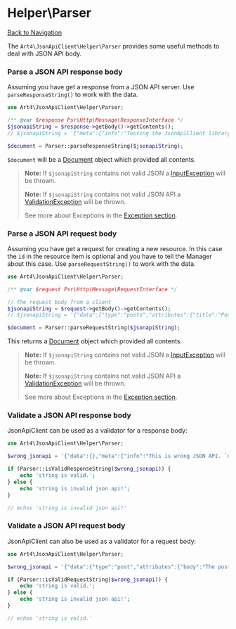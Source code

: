 # Helper\Parser
[Back to Navigation](README.md)

The `Art4\JsonApiClient\Helper\Parser` provides some useful methods to deal with JSON API body.

### Parse a JSON API response body

Assuming you have get a response from a JSON API server. Use `parseResponseString()` to work with the data.

```php
use Art4\JsonApiClient\Helper\Parser;

/** @var $response Psr\Http\Message\ResponseInterface */
$jsonapiString = $response->getBody()->getContents();
// $jsonapiString = '{"meta":{"info":"Testing the JsonApiClient library."}}';

$document = Parser::parseResponseString($jsonapiString);
```

`$document` will be a [Document](objects-document.md) object which provided all contents.

> **Note:** If `$jsonapiString` contains not valid JSON a [InputException](exception-introduction.md#inputexception) will be thrown.
>
> **Note:** If `$jsonapiString` contains not valid JSON API a [ValidationException](exception-introduction.md#validationexception) will be thrown.
>
> See more about Exceptions in the [Exception section](exception-introduction.md).

### Parse a JSON API request body

Assuming you have get a request for creating a new resource. In this case the `id` in the resource item is optional and you have to tell the Manager about this case. Use `parseRequestString()` to work with the data.

```php
use Art4\JsonApiClient\Helper\Parser;

/** @var $request Psr\Http\Message\RequestInterface */

// The request body from a client
$jsonapiString = $request->getBody()->getContents();
// $jsonapiString = '{"data":{"type":"posts","attributes":{"title":"Post Title"}}}';

$document = Parser::parseRequestString($jsonapiString);
```

This returns a [Document](objects-document.md) object which provided all contents.

> **Note:** If `$jsonapiString` contains not valid JSON a [InputException](exception-introduction.md#inputexception) will be thrown.
>
> **Note:** If `$jsonapiString` contains not valid JSON API a [ValidationException](exception-introduction.md#validationexception) will be thrown.
>
> See more about Exceptions in the [Exception section](exception-introduction.md).

### Validate a JSON API response body

JsonApiClient can be used as a validator for a response body:

```php
use Art4\JsonApiClient\Helper\Parser;

$wrong_jsonapi = '{"data":{},"meta":{"info":"This is wrong JSON API. `data` has to be `null` or containing at least `type` and `id`."}}';

if (Parser::isValidResponseString($wrong_jsonapi)) {
    echo 'string is valid.';
} else {
    echo 'string is invalid json api!';
}

// echos 'string is invalid json api!'
```

### Validate a JSON API request body

JsonApiClient can also be used as a validator for a request body:

```php
use Art4\JsonApiClient\Helper\Parser;

$wrong_jsonapi = '{"data":{"type":"post","attributes":{"body":"The post body"}}}';

if (Parser::isValidRequestString($wrong_jsonapi)) {
    echo 'string is valid.';
} else {
    echo 'string is invalid json api!';
}

// echos 'string is valid.'
```

